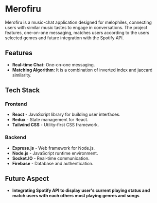 # Merofiru

Merofiru is a music-chat application designed for melophiles, connecting users with similar music tastes to engage in conversations. The project features, one-on-one messaging, matches users according to the users selected genres and future integration with the Spotify API.

## Features

- **Real-time Chat:** One-on-one messaging.
- **Matching Algorithm:** It is a combination of inverted index and jaccard similarity.

## Tech Stack

### Frontend

- **React** - JavaScript library for building user interfaces.
- **Redux** - State management for React.
- **Tailwind CSS** - Utility-first CSS framework.

### Backend

- **Express.js** - Web framework for Node.js.
- **Node.js** - JavaScript runtime environment.
- **Socket.IO** - Real-time communication.
- **Firebase** - Database and authentication.


## Future Aspect

- **Integrating Spotify API to display user's current playing status and match users with each others most playing genres and songs**
